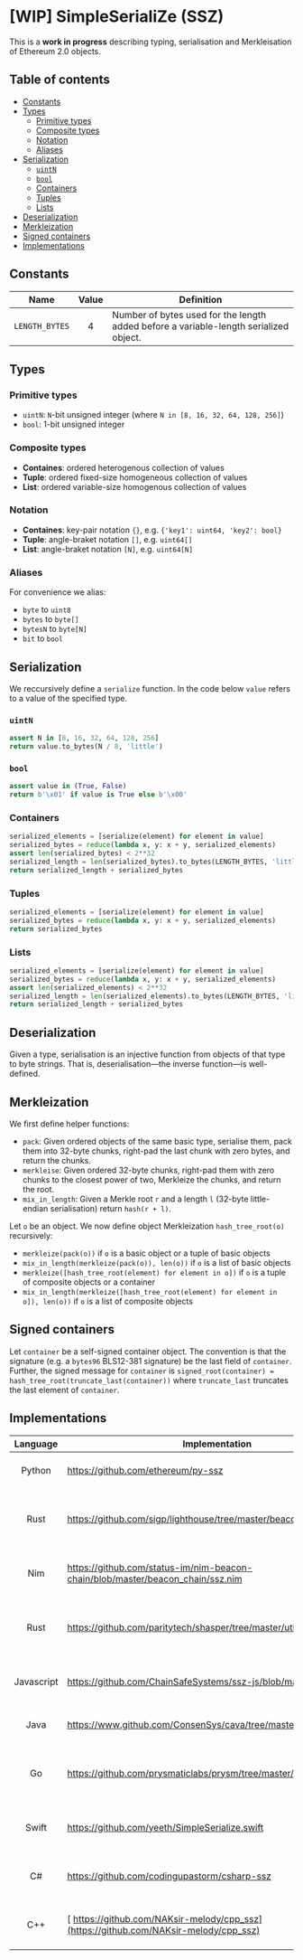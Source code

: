 # [WIP] SimpleSerialiZe (SSZ)

This is a **work in progress** describing typing, serialisation and Merkleisation of Ethereum 2.0 objects.

## Table of contents

- [Constants](#constants)
- [Types](#types)
    - [Primitive types](#primitive-types)
    - [Composite types](#composite-types)
    - [Notation](#notation)
    - [Aliases](#aliases)
- [Serialization](#serialization)
    - [`uintN`](#uintn)
    - [`bool`](#bool)
    - [Containers](#containers)
    - [Tuples](#tuples)
    - [Lists](#lists)
- [Deserialization](#deserialization)
- [Merkleization](#merkleization)
- [Signed containers](#signed-containers)
- [Implementations](#implementations)

## Constants

| Name | Value | Definition |
|-|:-:|-|
| `LENGTH_BYTES` | 4 | Number of bytes used for the length added before a variable-length serialized object. |

## Types

### Primitive types

* `uintN`: `N`-bit unsigned integer (where `N in [8, 16, 32, 64, 128, 256]`)
* `bool`: 1-bit unsigned integer

### Composite types

* **Containes**: ordered heterogenous collection of values
* **Tuple**: ordered fixed-size homogeneous collection of values
* **List**: ordered variable-size homogenous collection of values 

### Notation

* **Containes**: key-pair notation `{}`, e.g. `{'key1': uint64, 'key2': bool}`
* **Tuple**: angle-braket notation `[]`, e.g. `uint64[]`
* **List**: angle-braket notation `[N]`, e.g. `uint64[N]`

### Aliases

For convenience we alias:

* `byte` to `uint8`
* `bytes` to `byte[]`
* `bytesN` to `byte[N]`
* `bit` to `bool`

## Serialization

We reccursively define a `serialize` function. In the code below `value` refers to a value of the specified type.

### `uintN`

```python
assert N in [8, 16, 32, 64, 128, 256]
return value.to_bytes(N / 8, 'little')
```

### `bool`

```python
assert value in (True, False)
return b'\x01' if value is True else b'\x00'
```

### Containers

```python
serialized_elements = [serialize(element) for element in value]
serialized_bytes = reduce(lambda x, y: x + y, serialized_elements)
assert len(serialized_bytes) < 2**32
serialized_length = len(serialized_bytes).to_bytes(LENGTH_BYTES, 'little')
return serialized_length + serialized_bytes
```

### Tuples

```python
serialized_elements = [serialize(element) for element in value]
serialized_bytes = reduce(lambda x, y: x + y, serialized_elements)
return serialized_bytes
```

### Lists

```python
serialized_elements = [serialize(element) for element in value]
serialized_bytes = reduce(lambda x, y: x + y, serialized_elements)
assert len(serialized_elements) < 2**32
serialized_length = len(serialized_elements).to_bytes(LENGTH_BYTES, 'little')
return serialized_length + serialized_bytes
```

## Deserialization

Given a type, serialisation is an injective function from objects of that type to byte strings. That is, deserialisation—the inverse function—is well-defined.

## Merkleization

We first define helper functions:

* `pack`: Given ordered objects of the same basic type, serialise them, pack them into 32-byte chunks, right-pad the last chunk with zero bytes, and return the chunks.
* `merkleise`: Given ordered 32-byte chunks, right-pad them with zero chunks to the closest power of two, Merkleize the chunks, and return the root.
* `mix_in_length`: Given a Merkle root `r` and a length `l` (32-byte little-endian serialisation) return `hash(r + l)`.

Let `o` be an object. We now define object Merkleization `hash_tree_root(o)` recursively:

* `merkleize(pack(o))` if `o` is a basic object or a tuple of basic objects
* `mix_in_length(merkleize(pack(o)), len(o))` if `o` is a list of basic objects
* `merkleize([hash_tree_root(element) for element in o])` if `o` is a tuple of composite objects or a container
* `mix_in_length(merkleize([hash_tree_root(element) for element in o]), len(o))` if `o` is a list of composite objects

## Signed containers

Let `container` be a self-signed container object. The convention is that the signature (e.g. a `bytes96` BLS12-381 signature) be the last field of `container`. Further, the signed message for `container` is `signed_root(container) = hash_tree_root(truncate_last(container))` where `truncate_last` truncates the last element of `container`.

## Implementations

| Language | Implementation | Description |
|:-:|-|-|
| Python | [ https://github.com/ethereum/py-ssz ](https://github.com/ethereum/py-ssz) | Python implementation of SSZ |
| Rust | [ https://github.com/sigp/lighthouse/tree/master/beacon_chain/utils/ssz ](https://github.com/sigp/lighthouse/tree/master/beacon_chain/utils/ssz) | Lighthouse (Rust Ethereum 2.0 Node) maintained SSZ |
| Nim | [ https://github.com/status-im/nim-beacon-chain/blob/master/beacon_chain/ssz.nim ](https://github.com/status-im/nim-beacon-chain/blob/master/beacon_chain/ssz.nim) | Nim Implementation maintained SSZ |
| Rust | [ https://github.com/paritytech/shasper/tree/master/util/ssz ](https://github.com/paritytech/shasper/tree/master/util/ssz) | Shasper implementation of SSZ maintained by ParityTech |
| Javascript | [ https://github.com/ChainSafeSystems/ssz-js/blob/master/src/index.js ](https://github.com/ChainSafeSystems/ssz-js/blob/master/src/index.js) | Javascript Implementation maintained SSZ |
| Java | [ https://www.github.com/ConsenSys/cava/tree/master/ssz ](https://www.github.com/ConsenSys/cava/tree/master/ssz) | SSZ Java library part of the Cava suite |
| Go | [ https://github.com/prysmaticlabs/prysm/tree/master/shared/ssz ](https://github.com/prysmaticlabs/prysm/tree/master/shared/ssz) | Go implementation of SSZ mantained by Prysmatic Labs |
| Swift | [ https://github.com/yeeth/SimpleSerialize.swift ](https://github.com/yeeth/SimpleSerialize.swift) | Swift implementation maintained SSZ |
| C# | [ https://github.com/codingupastorm/csharp-ssz ](https://github.com/codingupastorm/csharp-ssz) | C# implementation maintained SSZ |
| C++ | [ https://github.com/NAKsir-melody/cpp_ssz](https://github.com/NAKsir-melody/cpp_ssz) | C++ implementation maintained SSZ |
